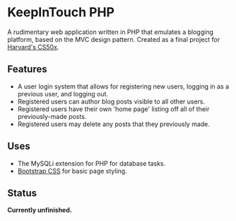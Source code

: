 # KeepInTouch PHP

A rudimentary web application written in PHP that emulates a blogging platform, based on the MVC design pattern.  Created as a final project for [Harvard's CS50x](https://www.edx.org/course/introduction-computer-science-harvardx-cs50x).

## Features

* A user login system that allows for registering new users, logging in as a previous user, and logging out.
* Registered users can author blog posts visible to all other users.
* Registered users have their own 'home page' listing off all of their previously-made posts.
* Registered users may delete any posts that they previously made.

## Uses

* The MySQLi extension for PHP for database tasks.
* [Bootstrap CSS](https://getbootstrap.com/docs/3.3/css/) for basic page styling.

## Status

**Currently unfinished.**
